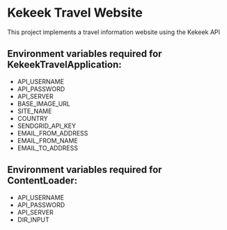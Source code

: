 # Kekeek Travel Website
This project implements a travel information website using the Kekeek API

Environment variables required for KekeekTravelApplication:
--
- API_USERNAME
- API_PASSWORD
- API_SERVER
- BASE_IMAGE_URL
- SITE_NAME
- COUNTRY
- SENDGRID_API_KEY
- EMAIL_FROM_ADDRESS
- EMAIL_FROM_NAME
- EMAIL_TO_ADDRESS

Environment variables required for ContentLoader:
--
- API_USERNAME
- API_PASSWORD
- API_SERVER
- DIR_INPUT
